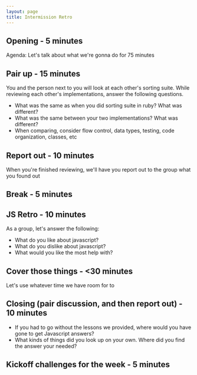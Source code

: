 ```yaml
---
layout: page
title: Intermission Retro
---
```


## Opening - 5 minutes

Agenda: Let's talk about what we're gonna do for 75 minutes

## Pair up - 15 minutes

You and the person next to you will look at each other's sorting suite. While reviewing each other's implementations, answer the following questions.

- What was the same as when you did sorting suite in ruby? What was different?
- What was the same between your two implementations? What was different?
- When comparing, consider flow control, data types, testing, code organization, classes, etc

## Report out - 10 minutes

When you're finished reviewing, we'll have you report out to the group what you found out

## Break - 5 minutes

## JS Retro - 10 minutes

As a group, let's answer the following:

- What do you like about javascript?
- What do you dislike about javascript?
- What would you like the most help with?

## Cover those things - <30 minutes

Let's use whatever time we have room for to 

## Closing (pair discussion, and then report out) - 10 minutes
- If you had to go without the lessons we provided, where would you have gone to get Javascript answers?
- What kinds of things did you look up on your own. Where did you find the answer your needed?

## Kickoff challenges for the week - 5 minutes
